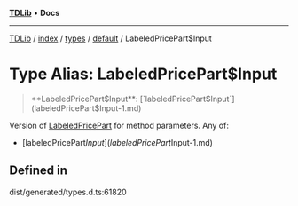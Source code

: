 [**TDLib**](../../../../../../README.md) • **Docs**

***

[TDLib](../../../../../../modules.md) / [index](../../../../../README.md) / [types](../../../README.md) / [default](../README.md) / LabeledPricePart$Input

# Type Alias: LabeledPricePart$Input

> **LabeledPricePart$Input**: [`labeledPricePart$Input`](labeledPricePart$Input-1.md)

Version of [LabeledPricePart](LabeledPricePart.md) for method parameters.
Any of:
- [labeledPricePart$Input](labeledPricePart$Input-1.md)

## Defined in

dist/generated/types.d.ts:61820
